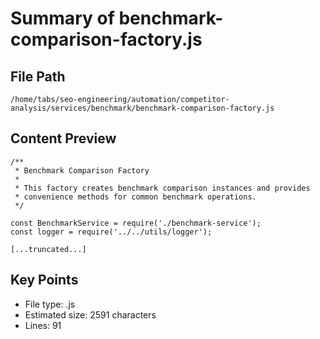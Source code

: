 # Summary of benchmark-comparison-factory.js
  
## File Path
`/home/tabs/seo-engineering/automation/competitor-analysis/services/benchmark/benchmark-comparison-factory.js`

## Content Preview
```
/**
 * Benchmark Comparison Factory
 * 
 * This factory creates benchmark comparison instances and provides
 * convenience methods for common benchmark operations.
 */

const BenchmarkService = require('./benchmark-service');
const logger = require('../../utils/logger');

[...truncated...]
```

## Key Points
- File type: .js
- Estimated size: 2591 characters
- Lines: 91
